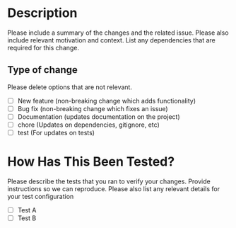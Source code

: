 # Description

Please include a summary of the changes and the related issue. Please also include relevant motivation and context. List any dependencies that are required for this change.

## Type of change

Please delete options that are not relevant.

- [ ] New feature (non-breaking change which adds functionality)
- [ ] Bug fix (non-breaking change which fixes an issue)
- [ ] Documentation (updates documentation on the project)
- [ ] chore (Updates on dependencies, gitignore, etc)
- [ ] test (For updates on tests)

# How Has This Been Tested?

Please describe the tests that you ran to verify your changes. Provide instructions so we can reproduce. Please also list any relevant details for your test configuration

- [ ] Test A
- [ ] Test B